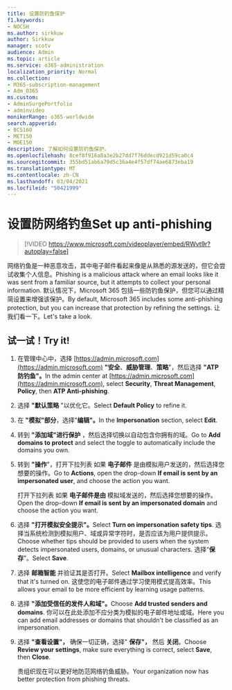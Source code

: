```yaml
---
title: 设置防钓鱼保护
f1.keywords:
- NOCSH
ms.author: sirkkuw
author: Sirkkuw
manager: scotv
audience: Admin
ms.topic: article
ms.service: o365-administration
localization_priority: Normal
ms.collection:
- M365-subscription-management
- Adm_O365
ms.custom:
- AdminSurgePortfolio
- adminvideo
monikerRange: o365-worldwide
search.appverid:
- BCS160
- MET150
- MOE150
description: 了解如何设置防钓鱼保护。
ms.openlocfilehash: 8cef8f916a8a3e2b27dd7f76ddecd921d59ca0c4
ms.sourcegitcommit: 355bd51ab6a79d5c36a4e4f57df74ae6873eba19
ms.translationtype: MT
ms.contentlocale: zh-CN
ms.lasthandoff: 03/04/2021
ms.locfileid: "50421999"
---
```

# <a name="set-up-anti-phishing"></a><span data-ttu-id="7c54b-103">设置防网络钓鱼</span><span class="sxs-lookup"><span data-stu-id="7c54b-103">Set up anti-phishing</span></span>

> [!VIDEO https://www.microsoft.com/videoplayer/embed/RWvt9r?autoplay=false]

<span data-ttu-id="7c54b-104">网络钓鱼是一种恶意攻击，其中电子邮件看起来像是从熟悉的源发送的，但它会尝试收集个人信息。</span><span class="sxs-lookup"><span data-stu-id="7c54b-104">Phishing is a malicious attack where an email looks like it was sent from a familiar source, but it attempts to collect your personal information.</span></span> <span data-ttu-id="7c54b-105">默认情况下，Microsoft 365 包括一些防钓鱼保护，但您可以通过精简设置来增强该保护。</span><span class="sxs-lookup"><span data-stu-id="7c54b-105">By default, Microsoft 365 includes some anti-phishing protection, but you can increase that protection by refining the settings.</span></span> <span data-ttu-id="7c54b-106">让我们看一下。</span><span class="sxs-lookup"><span data-stu-id="7c54b-106">Let's take a look.</span></span>

## <a name="try-it"></a><span data-ttu-id="7c54b-107">试一试！</span><span class="sxs-lookup"><span data-stu-id="7c54b-107">Try it!</span></span>

1. <span data-ttu-id="7c54b-108">在管理中心中，选择 [https://admin.microsoft.com](https://admin.microsoft.com) **"安全**、**威胁管理**、**策略**"，然后选择 **"ATP 防钓鱼"。**</span><span class="sxs-lookup"><span data-stu-id="7c54b-108">In the admin center at [https://admin.microsoft.com](https://admin.microsoft.com), select **Security**, **Threat Management**, **Policy**, then **ATP Anti-phishing**.</span></span>
1. <span data-ttu-id="7c54b-109">选择 **"默认策略** "以优化它。</span><span class="sxs-lookup"><span data-stu-id="7c54b-109">Select **Default Policy** to refine it.</span></span>
1. <span data-ttu-id="7c54b-110">在 **"模拟"部分**，选择"**编辑"。**</span><span class="sxs-lookup"><span data-stu-id="7c54b-110">In the **Impersonation** section, select **Edit**.</span></span>
1. <span data-ttu-id="7c54b-111">转到 **"添加域"进行保护** ，然后选择切换以自动包含你拥有的域。</span><span class="sxs-lookup"><span data-stu-id="7c54b-111">Go to **Add domains to protect** and select the toggle to automatically include the domains you own.</span></span>
1. <span data-ttu-id="7c54b-112">转到 **"操作**"，打开下拉列表 如果 **电子邮件** 是由模拟用户发送的，然后选择您想要的操作。</span><span class="sxs-lookup"><span data-stu-id="7c54b-112">Go to **Actions**, open the drop-down **If email is sent by an impersonated user**, and choose the action you want.</span></span>

    <span data-ttu-id="7c54b-113">打开下拉列表 如果 **电子邮件是由** 模拟域发送的，然后选择您想要的操作。</span><span class="sxs-lookup"><span data-stu-id="7c54b-113">Open the drop-down **If email is sent by an impersonated domain** and choose the action you want.</span></span>
1. <span data-ttu-id="7c54b-114">选择 **"打开模拟安全提示"。**</span><span class="sxs-lookup"><span data-stu-id="7c54b-114">Select **Turn on impersonation safety tips**.</span></span> <span data-ttu-id="7c54b-115">选择当系统检测到模拟用户、域或异常字符时，是否应该为用户提供提示。</span><span class="sxs-lookup"><span data-stu-id="7c54b-115">Choose whether tips should be provided to users when the system detects impersonated users, domains, or unusual characters.</span></span> <span data-ttu-id="7c54b-116">选择“**保存**”。</span><span class="sxs-lookup"><span data-stu-id="7c54b-116">Select **Save**.</span></span>
1. <span data-ttu-id="7c54b-117">选择 **邮箱智能** 并验证其是否打开。</span><span class="sxs-lookup"><span data-stu-id="7c54b-117">Select **Mailbox intelligence** and verify that it's turned on.</span></span> <span data-ttu-id="7c54b-118">这使您的电子邮件通过学习使用模式提高效率。</span><span class="sxs-lookup"><span data-stu-id="7c54b-118">This allows your email to be more efficient by learning usage patterns.</span></span>
1. <span data-ttu-id="7c54b-119">选择 **"添加受信任的发件人和域"。**</span><span class="sxs-lookup"><span data-stu-id="7c54b-119">Choose **Add trusted senders and domains**.</span></span> <span data-ttu-id="7c54b-120">你可以在此处添加不应分类为模拟的电子邮件地址或域。</span><span class="sxs-lookup"><span data-stu-id="7c54b-120">Here you can add email addresses or domains that shouldn't be classified as an impersonation.</span></span>
1. <span data-ttu-id="7c54b-121">选择 **"查看设置"，** 确保一切正确，选择" **保存"，** 然后 **关闭**。</span><span class="sxs-lookup"><span data-stu-id="7c54b-121">Choose **Review your settings**, make sure everything is correct, select **Save**, then **Close**.</span></span>

    <span data-ttu-id="7c54b-122">贵组织现在可以更好地防范网络钓鱼威胁。</span><span class="sxs-lookup"><span data-stu-id="7c54b-122">Your organization now has better protection from phishing threats.</span></span>